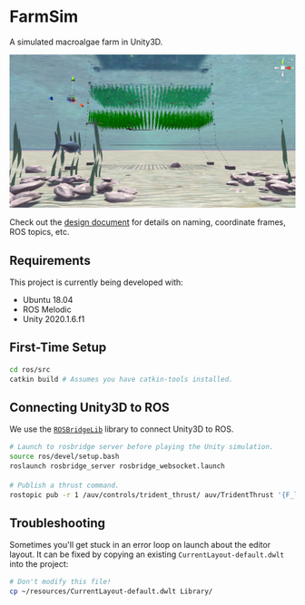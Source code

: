 # FarmSim

A simulated macroalgae farm in Unity3D.

![Banner image](/resources/images/banner.png?raw=true)

Check out the [design document](https://docs.google.com/document/d/1a0eiJ9ga0okX0kW2TVdClzvAI5Pwo11VVDSLBfVIKrc/edit?usp=sharing) for details on naming, coordinate frames, ROS topics, etc.

## Requirements

This project is currently being developed with:
- Ubuntu 18.04
- ROS Melodic
- Unity 2020.1.6.f1

## First-Time Setup

```bash
cd ros/src
catkin build # Assumes you have catkin-tools installed.
```

## Connecting Unity3D to ROS

We use the [`ROSBridgeLib`](https://github.com/MathiasCiarlo/ROSBridgeLib) library to connect Unity3D to ROS.

```bash
# Launch to rosbridge server before playing the Unity simulation.
source ros/devel/setup.bash
roslaunch rosbridge_server rosbridge_websocket.launch

# Publish a thrust command.
rostopic pub -r 1 /auv/controls/trident_thrust/ auv/TridentThrust '{F_lt: 1.0, F_rt: 1.0, F_ct: -1.0}'
```

## Troubleshooting

Sometimes you'll get stuck in an error loop on launch about the editor layout. It can be fixed by copying an existing `CurrentLayout-default.dwlt` into the project:
```bash
# Don't modify this file!
cp ~/resources/CurrentLayout-default.dwlt Library/
```
